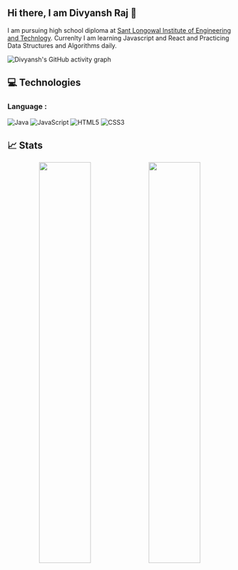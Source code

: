 ## Hi there, I am Divyansh Raj 👋

I am pursuing high school diploma at [Sant Longowal Institute of Engineering and Technlogy](http://sliet.ac.in/). Currenlty I am learning Javascript and React and Practicing Data Structures and Algorithms daily.

![Divyansh's GitHub activity graph](https://activity-graph.herokuapp.com/graph?username=divyanshraj0408&theme=xcode)

## 💻 Technologies

### Language :
![Java](https://img.shields.io/badge/-java-E34A86?style=flat-square&logo=java)
![JavaScript](https://img.shields.io/badge/-JavaScript-black?style=flat-square&logo=javascript)
![HTML5](https://img.shields.io/badge/-HTML5-E34F26?style=flat-square&logo=html5&logoColor=white)
![CSS3](https://img.shields.io/badge/-CSS3-1572B6?style=flat-square&logo=css3)

## 📈 Stats
<p align="center">
	
  <img width="48%" src="https://github-readme-stats.vercel.app/api?username=divyanshraj0408&show_icons=true&theme=tokyonight" />
  <img width="48%" src="https://github-readme-streak-stats.herokuapp.com/?user=divyanshraj0408&theme=tokyonight" />
</p>
<!--
**divyanshraj0408/divyanshraj0408** is a ✨ _special_ ✨ repository because its `README.md` (this file) appears on your GitHub profile.

Here are some ideas to get you started:

- 🔭 I’m currently working on ...
- 🌱 I’m currently learning ...
- 👯 I’m looking to collaborate on ...
- 🤔 I’m looking for help with ...
- 💬 Ask me about ...
- 📫 How to reach me: ...
- 😄 Pronouns: ...
- ⚡ Fun fact: ...
-->

